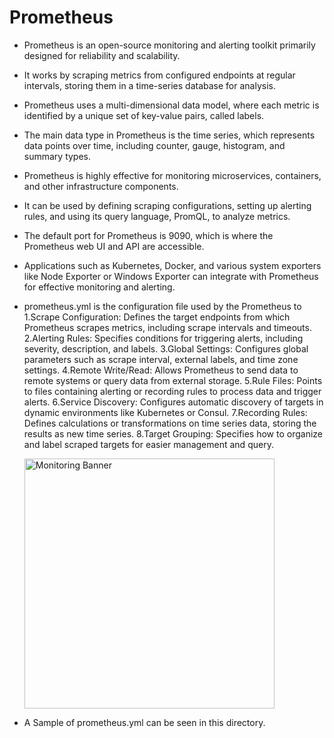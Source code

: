 # **Prometheus**
  - Prometheus is an open-source monitoring and alerting toolkit primarily designed for reliability and scalability.
  - It works by scraping metrics from configured endpoints at regular intervals, storing them in a time-series database for analysis.
  - Prometheus uses a multi-dimensional data model, where each metric is identified by a unique set of key-value pairs, called labels.
  - The main data type in Prometheus is the time series, which represents data points over time, including counter, gauge, histogram, and summary types.
  - Prometheus is highly effective for monitoring microservices, containers, and other infrastructure components.
  - It can be used by defining scraping configurations, setting up alerting rules, and using its query language, PromQL, to analyze metrics.
  - The default port for Prometheus is 9090, which is where the Prometheus web UI and API are accessible.
  - Applications such as Kubernetes, Docker, and various system exporters like Node Exporter or Windows Exporter can integrate with Prometheus for effective monitoring and alerting.
  - prometheus.yml is the configuration file used by the Prometheus to
    1.Scrape Configuration: Defines the target endpoints from which Prometheus scrapes metrics, including scrape intervals and timeouts.
    2.Alerting Rules: Specifies conditions for triggering alerts, including severity, description, and labels.
    3.Global Settings: Configures global parameters such as scrape interval, external labels, and time zone settings.
    4.Remote Write/Read: Allows Prometheus to send data to remote systems or query data from external storage.
    5.Rule Files: Points to files containing alerting or recording rules to process data and trigger alerts.
    6.Service Discovery: Configures automatic discovery of targets in dynamic environments like Kubernetes or Consul.
    7.Recording Rules: Defines calculations or transformations on time series data, storing the results as new time series.
    8.Target Grouping: Specifies how to organize and label scraped targets for easier management and query.

    <img align="left" src="https://code.dlang.org/packages/prometheus/logo?s=5b00c78395e28c9f431d203d" alt="Monitoring Banner" width="400"/>

<br clear="left"/>

  - A Sample of prometheus.yml can be seen in this directory.
